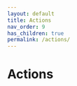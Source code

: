 ```yaml
---
layout: default
title: Actions
nav_order: 9
has_children: true
permalink: /actions/
---
```


# Actions
